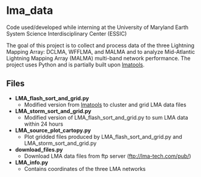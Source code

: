 # lma_data
Code used/developed while interning at the University of Maryland Earth System Science Interdisciplinary Center (ESSIC)

The goal of this project is to collect and process data of the three Lightning Mapping Array: DCLMA, WFFLMA, and MALMA and to analyze Mid-Atlantic Lightning Mapping Array (MALMA) multi-band network performance. The project uses Python and is partially built upon [lmatools](https://github.com/deeplycloudy/lmatools).

## Files

* **LMA_flash_sort_and_grid.py**
  * Modified version from [lmatools](https://github.com/deeplycloudy/lmatools) to cluster and grid LMA data files
* **LMA_storm_sort_and_grid.py**
  * Modified version of LMA_flash_sort_and_grid.py to sum LMA data within 24 hours 
* **LMA_source_plot_cartopy.py**
  * Plot gridded files produced by LMA_flash_sort_and_grid.py and LMA_storm_sort_and_grid.py
* **download_files.py**
  * Download LMA data files from ftp server (ftp://lma-tech.com/pub/)
* **LMA_info.py**
  * Contains coordinates of the three LMA networks
  
